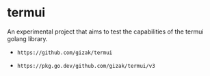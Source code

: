 # termui
An experimental project that aims to test the capabilities of the termui golang library.

- `https://github.com/gizak/termui`

- `https://pkg.go.dev/github.com/gizak/termui/v3`
